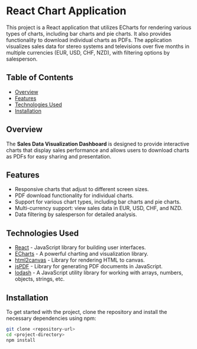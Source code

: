 # React Chart Application

This project is a React application that utilizes ECharts for rendering various types of charts, including bar charts and pie charts. It also provides functionality to download individual charts as PDFs. The application visualizes sales data for stereo systems and televisions over five months in multiple currencies (EUR, USD, CHF, NZD), with filtering options by salesperson.

## Table of Contents

- [Overview](#overview)
- [Features](#features)
- [Technologies Used](#technologies-used)
- [Installation](#installation)

## Overview

The **Sales Data Visualization Dashboard** is designed to provide interactive charts that display sales performance and allows users to download charts as PDFs for easy sharing and presentation.

## Features

- Responsive charts that adjust to different screen sizes.
- PDF download functionality for individual charts.
- Support for various chart types, including bar charts and pie charts.
- Multi-currency support: view sales data in EUR, USD, CHF, and NZD.
- Data filtering by salesperson for detailed analysis.

## Technologies Used

- [React](https://reactjs.org/) - JavaScript library for building user interfaces.
- [ECharts](https://echarts.apache.org/en/index.html) - A powerful charting and visualization library.
- [html2canvas](https://html2canvas.hertzen.com/) - Library for rendering HTML to canvas.
- [jsPDF](https://github.com/parallax/jsPDF) - Library for generating PDF documents in JavaScript.
- [lodash](https://lodash.com/) - A JavaScript utility library for working with arrays, numbers, objects, strings, etc.

## Installation

To get started with the project, clone the repository and install the necessary dependencies using npm:

```bash
git clone <repository-url>
cd <project-directory>
npm install
```
